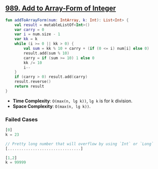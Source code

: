 ## [989. Add to Array-Form of Integer](https://leetcode.com/problems/add-to-array-form-of-integer/)

```kotlin
fun addToArrayForm(num: IntArray, k: Int): List<Int> {
    val result = mutableListOf<Int>()
    var carry = 0
    var i = num.size - 1
    var kk = k
    while (i >= 0 || kk > 0) {
        val sum = kk % 10 + carry + (if (0 <= i) num[i] else 0)
        result.add(sum % 10)
        carry = if (sum >= 10) 1 else 0
        kk /= 10
        i--
    }
    if (carry > 0) result.add(carry)
    result.reverse()
    return result
}
```

* **Time Complexity**: `O(max(n, lg k))`, `lg k` is for k division.
* **Space Complexity**: `O(max(n, lg k))`.

### Failed Cases
```js
[0]
k = 23

// Pretty long number that will overflow by using `Int` or `Long`
[................................]

[1,2]
k = 99999
```